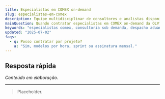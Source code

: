```yaml
---
title: Especialistas em COMEX on-demand
slug: especialistas-em-comex
description: Equipe multidisciplinar de consultores e analistas disponível sob demanda para resolver desafios aduaneiros, logísticos e fiscais.
mainQuestion: Quando contratar especialistas em COMEX on-demand da OLV?
keywords: "especialistas comex, consultoria sob demanda, despacho aduaneiro, logística internacional"
updated: "2025-07-02"
faqs:
  - q: Posso contratar por projeto?
    a: "Sim, modelos por hora, sprint ou assinatura mensal."
---
```


## Resposta rápida

*Conteúdo em elaboração.*

---

> Placeholder. 